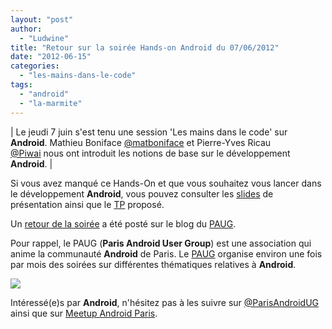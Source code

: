 ```yaml
---
layout: "post"
author: 
  - "Ludwine"
title: "Retour sur la soirée Hands-on Android du 07/06/2012"
date: "2012-06-15"
categories: 
  - "les-mains-dans-le-code"
tags: 
  - "android"
  - "la-marmite"
---
```


| Le jeudi 7 juin s'est tenu une session 'Les mains dans le code' sur **Android**. Mathieu Boniface [@matboniface](https://twitter.com/#!/matboniface "@matboniface") et Pierre-Yves Ricau [@Piwai](https://twitter.com/#!/Piwai "@Piwai") nous ont introduit les notions de base sur le développement **Android**. |

Si vous avez manqué ce Hands-On et que vous souhaitez vous lancer dans le développement **Android**, vous pouvez consulter les [slides](http://goo.gl/XUCgP "Slides") de présentation ainsi que le [TP](https://docs.google.com/document/d/1m-BvkQ1l48FmmT8DhYxXYnFNIspjNr8Fn2CLuM17AAM/edit "TP") proposé.

Un [retour de la soirée](http://www.paug.fr/evenement-android/retour-sur-la-soiree-hands-on-android-organisee-par-les-jduchess/ "Retour soirée Hands-on Android") a été posté sur le blog du [PAUG](http://www.paug.fr/ "Site du PAUG").

Pour rappel, le PAUG (**Paris Android User Group**) est une association qui anime la communauté **Android** de Paris. Le [PAUG](http://www.paug.fr/a-propos/ "A propos du PAUG") organise environ une fois par mois des soirées sur différentes thématiques relatives à **Android**.

![](/assets/2012/06/2012-06-15-retour-sur-la-soiree-hands-on-android-du-07062012/PAUG-header.png)

Intéressé(e)s par **Android**, n'hésitez pas à les suivre sur [@ParisAndroidUG](https://twitter.com/#!/parisandroidug "Twitter") ainsi que sur [Meetup Android Paris](http://www.meetup.com/Android-Paris/).
